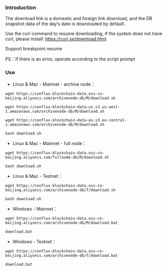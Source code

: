 ### Introduction
The download link is a domestic and foreign link download, and the DB snapshot data of the day’s date is downloaded by default.

Use the curl command to resume downloading, if the system does not have curl, please install: https://curl.se/download.html

Support breakpoint resume

PS：If there is an error, operate according to the script prompt  

### Use
- Linux & Mac - Mainnet - archive node：  
```
wget https://conflux-blockchain-data.oss-cn-beijing.aliyuncs.com/archivenode-db/M/download.sh      
```
```
wget https://conflux-blockchain-data-us.s3.us-west-1.amazonaws.com/archivenode-db/M/download.sh
```
```
wget https://conflux-blockchain-data-eu.s3.eu-central-1.amazonaws.com/archivenode-db/M/download.sh
```
```
bash download.sh  
```

- Linux & Mac - Mainnet - full node：  
```
wget https://conflux-blockchain-data.oss-cn-beijing.aliyuncs.com/fullnode-db/M/download.sh      
```
```
bash download.sh  
```

- Linux & Mac - Testnet：  
```
wget https://conflux-blockchain-data.oss-cn-beijing.aliyuncs.com/archivenode-db/T/download.sh  
```
```
bash download.sh  
```

- Windows - Mainnet：  
```
wget https://conflux-blockchain-data.oss-cn-beijing.aliyuncs.com/archivenode-db/M/download.bat    
```
```
download.bat  
```

- Windows - Testnet：  
```
wget https://conflux-blockchain-data.oss-cn-beijing.aliyuncs.com/archivenode-db/T/download.bat  
```
```
download.bat  
```
